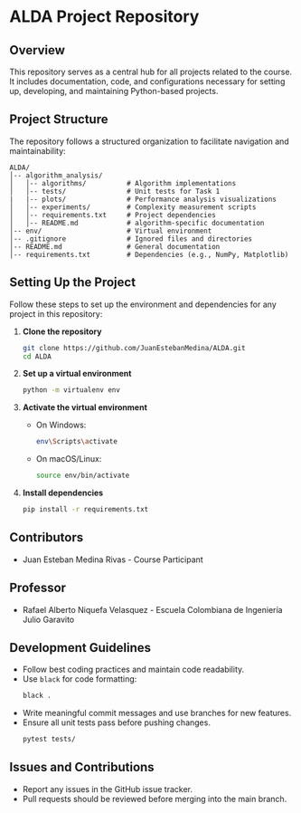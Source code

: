 # ALDA Project Repository

## Overview
This repository serves as a central hub for all projects related to the course. It includes documentation, code, and configurations necessary for setting up, developing, and maintaining Python-based projects.

## Project Structure
The repository follows a structured organization to facilitate navigation and maintainability:

```
ALDA/
│-- algorithm_analysis/
│   │-- algorithms/          # Algorithm implementations
│   │-- tests/               # Unit tests for Task 1
|   |-- plots/               # Performance analysis visualizations
│   │-- experiments/         # Complexity measurement scripts
│   │-- requirements.txt     # Project dependencies
│   │-- README.md            # algorithm-specific documentation
│-- env/                     # Virtual environment
│-- .gitignore               # Ignored files and directories
│-- README.md                # General documentation
│-- requirements.txt         # Dependencies (e.g., NumPy, Matplotlib)
```

## Setting Up the Project
Follow these steps to set up the environment and dependencies for any project in this repository:

1. **Clone the repository**
   ```sh
   git clone https://github.com/JuanEstebanMedina/ALDA.git
   cd ALDA
   ```

2. **Set up a virtual environment**
   ```sh
   python -m virtualenv env
   ```

3. **Activate the virtual environment**
   - On Windows:
     ```sh
     env\Scripts\activate
     ```
   - On macOS/Linux:
     ```sh
     source env/bin/activate
     ```

4. **Install dependencies**
   ```sh
   pip install -r requirements.txt
   ```

## Contributors

- Juan Esteban Medina Rivas - Course Participant

## Professor

- Rafael Alberto Niquefa Velasquez - Escuela Colombiana de Ingeniería Julio Garavito


## Development Guidelines
- Follow best coding practices and maintain code readability.
- Use `black` for code formatting:
  ```sh
  black .
  ```
- Write meaningful commit messages and use branches for new features.
- Ensure all unit tests pass before pushing changes.
  ```sh
  pytest tests/
  ```

## Issues and Contributions
- Report any issues in the GitHub issue tracker.
- Pull requests should be reviewed before merging into the main branch.


<!-- ## License
This repository follows an open-source license (MIT/GPL/etc.). Refer to the `LICENSE` file for details. -->